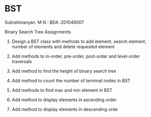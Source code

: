 # BST

Subrahmanyan. M N : BDA :201046007

Binary Search Tree Assignments

1. Design a BST class with methods to add element, search element, number of elements and delete requested element

2. Add methods to in-order, pre-order, post-order and level-order traversals

3. Add method to find the height of binary search tree

4. Add method to count the number of terminal nodes in BST

5. Add methods to find max and min element in BST

6. Add method to display elements in ascending order

7. Add method to display elements in descending orde
